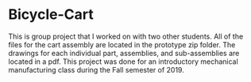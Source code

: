 # Bicycle-Cart
This is group project that I worked on with two other students. All of the files for the cart assembly are located in the prototype zip folder. The drawings for each individual part, assemblies, and sub-assemblies are located in a pdf. This project was done for an introductory mechanical manufacturing class during the Fall semester of 2019.
